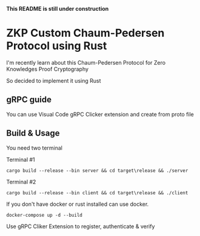 **This README is still under construction**

# ZKP Custom Chaum-Pedersen Protocol using Rust

I'm recently learn about this Chaum-Pedersen Protocol for Zero Knowledges Proof Cryptography

So decided to implement it using Rust

## gRPC guide

You can use Visual Code gRPC Clicker extension and create from proto file

## Build & Usage

You need two terminal

Terminal #1

```
cargo build --release --bin server && cd target\release && ./server

```

Terminal #2
```
cargo build --release --bin client && cd target\release && ./client

```

If you don't have docker or rust installed can use docker.

```
docker-compose up -d --build
```

Use gRPC Cliker Extension to register, authenticate & verify

